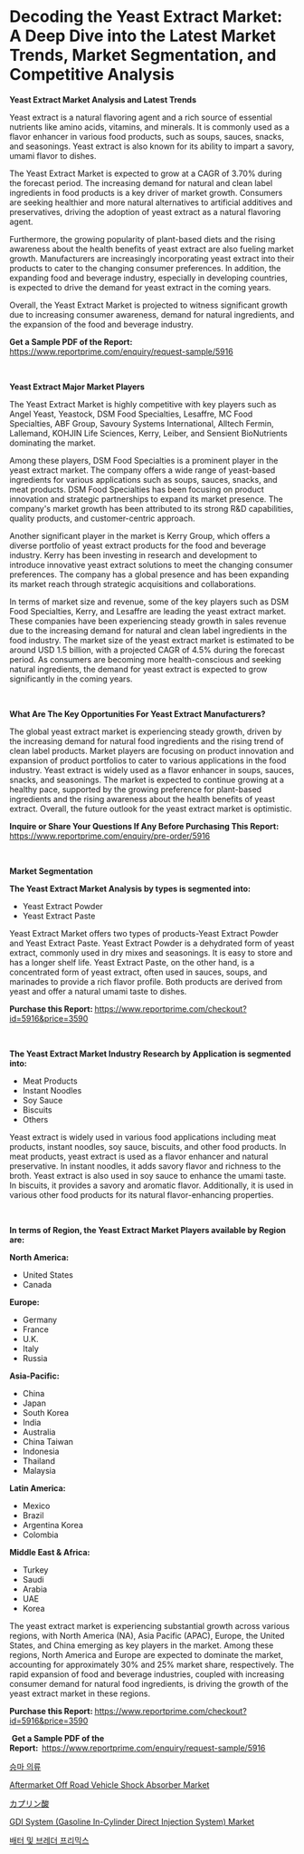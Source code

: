 <p><h1>Decoding the Yeast Extract Market: A Deep Dive into the Latest Market Trends, Market Segmentation, and Competitive Analysis</h1></p><p><strong>Yeast Extract Market Analysis and Latest Trends</strong></p>
<p><p>Yeast extract is a natural flavoring agent and a rich source of essential nutrients like amino acids, vitamins, and minerals. It is commonly used as a flavor enhancer in various food products, such as soups, sauces, snacks, and seasonings. Yeast extract is also known for its ability to impart a savory, umami flavor to dishes.</p><p>The Yeast Extract Market is expected to grow at a CAGR of 3.70% during the forecast period. The increasing demand for natural and clean label ingredients in food products is a key driver of market growth. Consumers are seeking healthier and more natural alternatives to artificial additives and preservatives, driving the adoption of yeast extract as a natural flavoring agent.</p><p>Furthermore, the growing popularity of plant-based diets and the rising awareness about the health benefits of yeast extract are also fueling market growth. Manufacturers are increasingly incorporating yeast extract into their products to cater to the changing consumer preferences. In addition, the expanding food and beverage industry, especially in developing countries, is expected to drive the demand for yeast extract in the coming years.</p><p>Overall, the Yeast Extract Market is projected to witness significant growth due to increasing consumer awareness, demand for natural ingredients, and the expansion of the food and beverage industry.</p></p>
<p><strong>Get a Sample PDF of the Report:&nbsp;</strong> <a href="https://www.reportprime.com/enquiry/request-sample/5916">https://www.reportprime.com/enquiry/request-sample/5916</a></p>
<p>&nbsp;</p>
<p><strong>Yeast Extract Major Market Players</strong></p>
<p><p>The Yeast Extract Market is highly competitive with key players such as Angel Yeast, Yeastock, DSM Food Specialties, Lesaffre, MC Food Specialties, ABF Group, Savoury Systems International, Alltech Fermin, Lallemand, KOHJIN Life Sciences, Kerry, Leiber, and Sensient BioNutrients dominating the market.</p><p>Among these players, DSM Food Specialties is a prominent player in the yeast extract market. The company offers a wide range of yeast-based ingredients for various applications such as soups, sauces, snacks, and meat products. DSM Food Specialties has been focusing on product innovation and strategic partnerships to expand its market presence. The company's market growth has been attributed to its strong R&D capabilities, quality products, and customer-centric approach.</p><p>Another significant player in the market is Kerry Group, which offers a diverse portfolio of yeast extract products for the food and beverage industry. Kerry has been investing in research and development to introduce innovative yeast extract solutions to meet the changing consumer preferences. The company has a global presence and has been expanding its market reach through strategic acquisitions and collaborations.</p><p>In terms of market size and revenue, some of the key players such as DSM Food Specialties, Kerry, and Lesaffre are leading the yeast extract market. These companies have been experiencing steady growth in sales revenue due to the increasing demand for natural and clean label ingredients in the food industry. The market size of the yeast extract market is estimated to be around USD 1.5 billion, with a projected CAGR of 4.5% during the forecast period. As consumers are becoming more health-conscious and seeking natural ingredients, the demand for yeast extract is expected to grow significantly in the coming years.</p></p>
<p>&nbsp;</p>
<p><strong>What Are The Key Opportunities For Yeast Extract Manufacturers?</strong></p>
<p><p>The global yeast extract market is experiencing steady growth, driven by the increasing demand for natural food ingredients and the rising trend of clean label products. Market players are focusing on product innovation and expansion of product portfolios to cater to various applications in the food industry. Yeast extract is widely used as a flavor enhancer in soups, sauces, snacks, and seasonings. The market is expected to continue growing at a healthy pace, supported by the growing preference for plant-based ingredients and the rising awareness about the health benefits of yeast extract. Overall, the future outlook for the yeast extract market is optimistic.</p></p>
<p><strong>Inquire or Share Your Questions If Any Before Purchasing This Report:</strong> <a href="https://www.reportprime.com/enquiry/pre-order/5916">https://www.reportprime.com/enquiry/pre-order/5916</a></p>
<p>&nbsp;</p>
<p><strong>Market Segmentation</strong></p>
<p><strong>The Yeast Extract Market Analysis by types is segmented into:</strong></p>
<p><ul><li>Yeast Extract Powder</li><li>Yeast Extract Paste</li></ul></p>
<p><p>Yeast Extract Market offers two types of products-Yeast Extract Powder and Yeast Extract Paste. Yeast Extract Powder is a dehydrated form of yeast extract, commonly used in dry mixes and seasonings. It is easy to store and has a longer shelf life. Yeast Extract Paste, on the other hand, is a concentrated form of yeast extract, often used in sauces, soups, and marinades to provide a rich flavor profile. Both products are derived from yeast and offer a natural umami taste to dishes.</p></p>
<p><strong>Purchase this Report:&nbsp;</strong><a href="https://www.reportprime.com/checkout?id=5916&price=3590">https://www.reportprime.com/checkout?id=5916&price=3590</a></p>
<p>&nbsp;</p>
<p><strong>The Yeast Extract Market Industry Research by Application is segmented into:</strong></p>
<p><ul><li>Meat Products</li><li>Instant Noodles</li><li>Soy Sauce</li><li>Biscuits</li><li>Others</li></ul></p>
<p><p>Yeast extract is widely used in various food applications including meat products, instant noodles, soy sauce, biscuits, and other food products. In meat products, yeast extract is used as a flavor enhancer and natural preservative. In instant noodles, it adds savory flavor and richness to the broth. Yeast extract is also used in soy sauce to enhance the umami taste. In biscuits, it provides a savory and aromatic flavor. Additionally, it is used in various other food products for its natural flavor-enhancing properties.</p></p>
<p>&nbsp;</p>
<p><strong>In terms of Region, the Yeast Extract Market Players available by Region are:</strong></p>
<p>
    <p> <strong> North America: </strong>
        <ul>
            <li>United States</li>
            <li>Canada</li>
        </ul>
        </p> 
    <p> <strong> Europe: </strong>
        <ul>
            <li>Germany</li>
            <li>France</li>
            <li>U.K.</li>
            <li>Italy</li>
            <li>Russia</li>
        </ul>
        </p> 
    <p> <strong> Asia-Pacific: </strong>
        <ul>
            <li>China</li>
            <li>Japan</li>
            <li>South Korea</li>
            <li>India</li>
            <li>Australia</li>
            <li>China Taiwan</li>
            <li>Indonesia</li>
            <li>Thailand</li>
            <li>Malaysia</li>
        </ul>
        </p> 
    <p> <strong> Latin America: </strong>
        <ul>
            <li>Mexico</li>
            <li>Brazil</li>
            <li>Argentina Korea</li>
            <li>Colombia</li>
        </ul>
        </p> 
    <p> <strong> Middle East & Africa: </strong>
        <ul>
            <li>Turkey</li>
            <li>Saudi</li>
            <li>Arabia</li>
            <li>UAE</li>
            <li>Korea</li>
        </ul>
    </p>
    </p>
<p><p>The yeast extract market is experiencing substantial growth across various regions, with North America (NA), Asia Pacific (APAC), Europe, the United States, and China emerging as key players in the market. Among these regions, North America and Europe are expected to dominate the market, accounting for approximately 30% and 25% market share, respectively. The rapid expansion of food and beverage industries, coupled with increasing consumer demand for natural food ingredients, is driving the growth of the yeast extract market in these regions.</p></p>
<p><strong>Purchase this Report: </strong><a href="https://www.reportprime.com/checkout?id=5916&price=3590">https://www.reportprime.com/checkout?id=5916&price=3590</a></p>
<p>&nbsp;<strong>Get a Sample PDF of the Report:&nbsp;&nbsp;</strong><a href="https://www.reportprime.com/enquiry/request-sample/5916">https://www.reportprime.com/enquiry/request-sample/5916</a></p>
<p><strong></strong></p>
<p><p><a href="https://github.com/ZacharyScthmitt4465/Market-Research-Report-List-1/blob/main/397611315994.md">승마 의류</a></p><p><a href="https://issuu.com/reportprime-2/docs/aftermarket-off-road-vehicle-shock-absorber-market">Aftermarket Off Road Vehicle Shock Absorber Market</a></p><p><a href="https://github.com/mathieurico66/Market-Research-Report-List-1/blob/main/963121317289.md">カプリン酸</a></p><p><a href="https://issuu.com/reportprime-2/docs/gdi-system-gasoline-in-cylinder-direct-injection-s">GDI System (Gasoline In-Cylinder Direct Injection System) Market</a></p><p><a href="https://github.com/lkwggful07722/Market-Research-Report-List-1/blob/main/188187315993.md">배터 및 브레더 프리믹스</a></p></p>